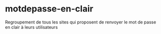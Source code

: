 # motdepasse-en-clair
Regroupement de tous les sites qui proposent de renvoyer le mot de passe en clair à leurs utilisateurs
